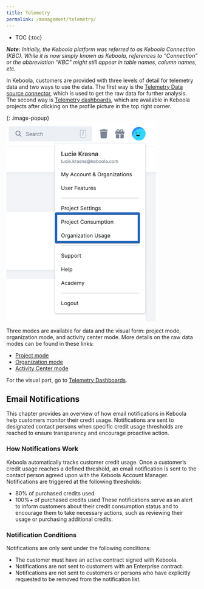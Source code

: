 ```yaml
---
title: Telemetry
permalink: /management/telemetry/
---
```


* TOC
{:toc}

***Note:** Initially, the Keboola platform was referred to as Keboola Connection (KBC). While it is now simply known as Keboola, references to “Connection” or the 
abbreviation “KBC” might still appear in table names, column names, etc.*

In Keboola, customers are provided with three levels of detail for telemetry data and two ways to use the data. 
The first way is the [Telemetry Data source connector](/components/extractors/other/telemetry-data/), which is used to get the raw data for further analysis. 
The second way is [Telemetry dashboards](/management/telemetry/telemetry-dashboards), which are available in Keboola projects after clicking on the profile picture in the top right corner.

{: .image-popup}
![Screenshot - Telemetry Dashboards](/management/telemetry/telemetry-menu.png)


Three modes are available for data and the visual form: project mode, organization mode, and activity center mode. More details on the raw data modes can be found in these links: 
- [Project mode](/components/extractors/other/telemetry-data/#project-mode-tables)
- [Organization mode](/components/extractors/other/telemetry-data/#organization-mode-tables)
- [Activity Center mode](/components/extractors/other/telemetry-data/#activity-center-mode-tables)

For the visual part, go to [Telemetry Dashboards](/management/telemetry/telemetry-dashboards).

## Email Notifications
This chapter provides an overview of how email notifications in Keboola help customers monitor their credit usage. Notifications are sent to designated contact persons when specific credit usage thresholds are reached to ensure transparency and encourage proactive action.
### How Notifications Work
Keboola automatically tracks customer credit usage. Once a customer’s credit usage reaches a defined threshold, an email notification is sent to the contact person agreed upon with the Keboola Account Manager.
Notifications are triggered at the following thresholds:
- 80% of purchased credits used
- 100%+ of purchased credits used
These notifications serve as an alert to inform customers about their credit consumption status and to encourage them to take necessary actions, such as reviewing their usage or purchasing additional credits.
### Notification Conditions
Notifications are only sent under the following conditions:
- The customer must have an active contract signed with Keboola.
- Notifications are not sent to customers with an Enterprise contract.
- Notifications are not sent to customers or persons who have explicitly requested to be removed from the notification list.
